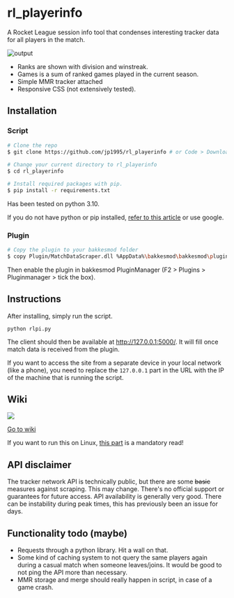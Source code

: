 # rl_playerinfo

A Rocket League session info tool that condenses interesting tracker data for all players in the match.

![output](https://cdn.discordapp.com/attachments/533998516876607511/1091743564150603847/new3.png)

* Ranks are shown with division and winstreak.
* Games is a sum of ranked games played in the current season.
* Simple MMR tracker attached
* Responsive CSS (not extensively tested).

## Installation

### Script

```bash
# Clone the repo
$ git clone https://github.com/jp1995/rl_playerinfo # or Code > Download ZIP
    
# Change your current directory to rl_playerinfo
$ cd rl_playerinfo

# Install required packages with pip.
$ pip install -r requirements.txt
```

Has been tested on python 3.10.

If you do not have python or pip installed, [refer to this article](https://www.dataquest.io/blog/install-pip-windows/) or use google.

### Plugin
```bash
# Copy the plugin to your bakkesmod folder
$ copy Plugin/MatchDataScraper.dll %AppData%\bakkesmod\bakkesmod\plugins
```

Then enable the plugin in bakkesmod PluginManager (F2 > Plugins > Pluginmanager > tick the box).

## Instructions
After installing, simply run the script.

`python rlpi.py`

The client should then be available at http://127.0.0.1:5000/. It will fill once match data is received from the plugin. 

If you want to access the site from a separate device in your local network (like a phone), you need to replace the `127.0.0.1` part in the URL with the IP of the machine that is running the script.

## Wiki

![](https://cdn3.emoji.gg/emojis/2537-pepe-spell-book.gif)

[Go to wiki](https://github.com/jp1995/rl_playerinfo/wiki)

If you want to run this on Linux, [this part](https://github.com/jp1995/rl_playerinfo/wiki/Linux-info) is a mandatory read!


## API disclaimer

The tracker network API is technically public, but there are some ~~basic~~ measures against scraping.
This may change. There's no official support or guarantees for future access.
API availability is generally very good. There can be instability during peak times, this has previously been an issue for days.

## Functionality todo (maybe)

* Requests through a python library. Hit a wall on that.
* Some kind of caching system to not query the same players again during a casual match when someone leaves/joins. It would be good to not ping the API more than necessary.
* MMR storage and merge should really happen in script, in case of a game crash.